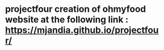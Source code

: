 # projectfour creation of ohmyfood website at the following link : https://mjandia.github.io/projectfour/
